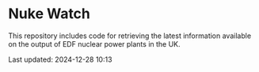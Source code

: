 # Nuke Watch

This repository includes code for retrieving the latest information available on the output of EDF nuclear power plants in the UK.

Last updated: 2024-12-28 10:13